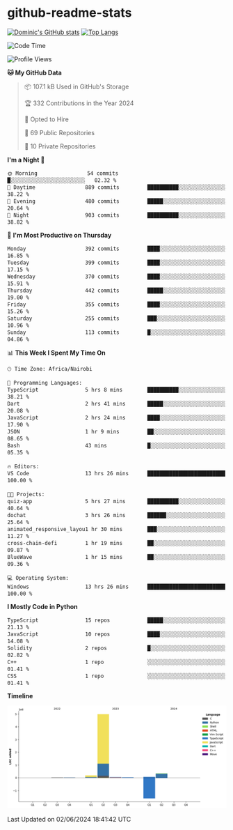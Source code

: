 # github-readme-stats
[![Dominic's GitHub stats](https://github-readme-stats.vercel.app/api?username=Domengo&show_icons=true)](https://github.com/anuraghazra/github-readme-stats)
[![Top Langs](https://github-readme-stats.vercel.app/api/top-langs/?username=Domengo&show_icons=true)](https://github.com/Domengo/github-readme-stats)

<!--START_SECTION:waka-->
![Code Time](http://img.shields.io/badge/Code%20Time-679%20hrs%2017%20mins-blue)

![Profile Views](http://img.shields.io/badge/Profile%20Views-0-blue)

**🐱 My GitHub Data** 

> 📦 107.1 kB Used in GitHub's Storage 
 > 
> 🏆 332 Contributions in the Year 2024
 > 
> 💼 Opted to Hire
 > 
> 📜 69 Public Repositories 
 > 
> 🔑 10 Private Repositories 
 > 
**I'm a Night 🦉** 

```text
🌞 Morning                54 commits          █░░░░░░░░░░░░░░░░░░░░░░░░   02.32 % 
🌆 Daytime                889 commits         ██████████░░░░░░░░░░░░░░░   38.22 % 
🌃 Evening                480 commits         █████░░░░░░░░░░░░░░░░░░░░   20.64 % 
🌙 Night                  903 commits         ██████████░░░░░░░░░░░░░░░   38.82 % 
```
📅 **I'm Most Productive on Thursday** 

```text
Monday                   392 commits         ████░░░░░░░░░░░░░░░░░░░░░   16.85 % 
Tuesday                  399 commits         ████░░░░░░░░░░░░░░░░░░░░░   17.15 % 
Wednesday                370 commits         ████░░░░░░░░░░░░░░░░░░░░░   15.91 % 
Thursday                 442 commits         █████░░░░░░░░░░░░░░░░░░░░   19.00 % 
Friday                   355 commits         ████░░░░░░░░░░░░░░░░░░░░░   15.26 % 
Saturday                 255 commits         ███░░░░░░░░░░░░░░░░░░░░░░   10.96 % 
Sunday                   113 commits         █░░░░░░░░░░░░░░░░░░░░░░░░   04.86 % 
```


📊 **This Week I Spent My Time On** 

```text
🕑︎ Time Zone: Africa/Nairobi

💬 Programming Languages: 
TypeScript               5 hrs 8 mins        ██████████░░░░░░░░░░░░░░░   38.21 % 
Dart                     2 hrs 41 mins       █████░░░░░░░░░░░░░░░░░░░░   20.08 % 
JavaScript               2 hrs 24 mins       ████░░░░░░░░░░░░░░░░░░░░░   17.90 % 
JSON                     1 hr 9 mins         ██░░░░░░░░░░░░░░░░░░░░░░░   08.65 % 
Bash                     43 mins             █░░░░░░░░░░░░░░░░░░░░░░░░   05.35 % 

🔥 Editors: 
VS Code                  13 hrs 26 mins      █████████████████████████   100.00 % 

🐱‍💻 Projects: 
quiz-app                 5 hrs 27 mins       ██████████░░░░░░░░░░░░░░░   40.64 % 
dochat                   3 hrs 26 mins       ██████░░░░░░░░░░░░░░░░░░░   25.64 % 
animated_responsive_layou1 hr 30 mins        ███░░░░░░░░░░░░░░░░░░░░░░   11.27 % 
cross-chain-defi         1 hr 19 mins        ██░░░░░░░░░░░░░░░░░░░░░░░   09.87 % 
BlueWave                 1 hr 15 mins        ██░░░░░░░░░░░░░░░░░░░░░░░   09.36 % 

💻 Operating System: 
Windows                  13 hrs 26 mins      █████████████████████████   100.00 % 
```

**I Mostly Code in Python** 

```text
TypeScript               15 repos            █████░░░░░░░░░░░░░░░░░░░░   21.13 % 
JavaScript               10 repos            ████░░░░░░░░░░░░░░░░░░░░░   14.08 % 
Solidity                 2 repos             █░░░░░░░░░░░░░░░░░░░░░░░░   02.82 % 
C++                      1 repo              ░░░░░░░░░░░░░░░░░░░░░░░░░   01.41 % 
CSS                      1 repo              ░░░░░░░░░░░░░░░░░░░░░░░░░   01.41 % 
```



**Timeline**

![Lines of Code chart](https://raw.githubusercontent.com/Domengo/Domengo/main/assets/bar_graph.png)


 Last Updated on 02/06/2024 18:41:42 UTC
<!--END_SECTION:waka-->


